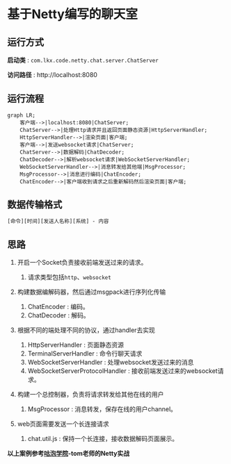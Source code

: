 # 基于Netty编写的聊天室

## 运行方式

**启动类** : `com.lkx.code.netty.chat.server.ChatServer`

**访问路径** : http://localhost:8080



## 运行流程

```mermaid
graph LR;
	客户端-->|localhost:8080|ChatServer;
	ChatServer-->|处理Http请求并且返回页面静态资源|HttpServerHandler;
	HttpServerHandler-->|渲染页面|客户端;
	客户端-->|发送websocket请求|ChatServer;
	ChatServer-->|数据解码|ChatDecoder;
	ChatDecoder-->|解析websocket请求|WebSocketServerHandler;
	WebSocketServerHandler-->|消息转发给其他端|MsgProcessor;
	MsgProcessor-->|消息进行编码|ChatEncoder;
	ChatEncoder-->|客户端收到请求之后重新解码然后渲染页面|客户端;
```

## 数据传输格式

```tex
[命令][时间][发送人名称][系统] - 内容
```

## 思路

1. 开启一个Socket负责接收前端发送过来的请求。
   
   1. 请求类型包括`http`、`websocket`
2. 构建数据编解码器，然后通过msgpack进行序列化传输
   1. ChatEncoder : 编码。
   2. ChatDecoder : 解码。
3. 根据不同的端处理不同的协议，通过handler去实现
   1. HttpServerHandler : 页面静态资源
   2. TerminalServerHandler : 命令行聊天请求
   3. WebSocketServerHandler : 处理websocket发送过来的消息
   4. WebSocketServerProtocolHandler : 接收前端发送过来的websocket请求。
4. 构建一个总控制器，负责将请求转发给其他在线的用户
   
   1. MsgProcessor : 消息转发，保存在线的用户channel。
5. web页面需要发送一个长连接请求
   1. chat.util.js : 保持一个长连接，接收数据解码页面展示。
   
   

**以上案例参考[咕泡学院](https://www.gupaoedu.com/)-tom老师的Netty实战**

